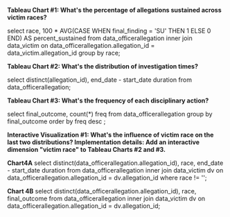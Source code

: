 **Tableau Chart #1: What's the percentage of allegations sustained across victim races?**

select race, 100 * AVG(CASE WHEN final_finding = 'SU' THEN 1 ELSE 0 END) AS percent_sustained from data_officerallegation inner join data_victim on data_officerallegation.allegation_id = data_victim.allegation_id group by race;


**Tableau Chart #2: What's the distribution of investigation times?**

select distinct(allegation_id), end_date - start_date duration from data_officerallegation;

**Tableau Chart #3: What's the frequency of each disciplinary action?**

select final_outcome, count(*) freq from data_officerallegation group by final_outcome order by freq desc ;

**Interactive Visualization #1: What's the influence of victim race on the last two distributions? Implementation details: Add an interactive dimension "victim race" to Tableau Charts #2 and #3.**

**Chart4A**
select distinct(data_officerallegation.allegation_id), race, end_date - start_date duration from data_officerallegation inner join data_victim dv on data_officerallegation.allegation_id = dv.allegation_id where race != '';

**Chart 4B**
select distinct(data_officerallegation.allegation_id), race, final_outcome from data_officerallegation inner join data_victim dv on data_officerallegation.allegation_id = dv.allegation_id;
